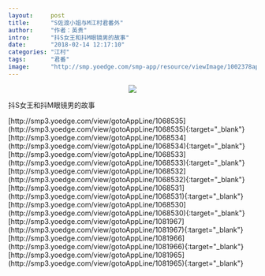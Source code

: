 ```yaml
---
layout:     post
title:      "S佐渡小姐与M江村君番外"
author:     "作者：英贵"
intro:      "抖S女王和抖M眼镜男的故事"
date:       "2018-02-14 12:17:10"
categories: "江村"
tags:       "君番"
image:      "http://smp.yoedge.com/smp-app/resource/viewImage/1002378appline.png"
---
```

<div style="text-align: center">
<p><img src="http://smp.yoedge.com/smp-app/resource/viewImage/1002378appline.png"/></p>
</div>
<p class="post-meta">
<span>抖S女王和抖M眼镜男的故事</span>
</p>
[http://smp3.yoedge.com/view/gotoAppLine/1068535](http://smp3.yoedge.com/view/gotoAppLine/1068535){:target="_blank"}
[http://smp3.yoedge.com/view/gotoAppLine/1068534](http://smp3.yoedge.com/view/gotoAppLine/1068534){:target="_blank"}
[http://smp3.yoedge.com/view/gotoAppLine/1068533](http://smp3.yoedge.com/view/gotoAppLine/1068533){:target="_blank"}
[http://smp3.yoedge.com/view/gotoAppLine/1068532](http://smp3.yoedge.com/view/gotoAppLine/1068532){:target="_blank"}
[http://smp3.yoedge.com/view/gotoAppLine/1068531](http://smp3.yoedge.com/view/gotoAppLine/1068531){:target="_blank"}
[http://smp3.yoedge.com/view/gotoAppLine/1068530](http://smp3.yoedge.com/view/gotoAppLine/1068530){:target="_blank"}
[http://smp3.yoedge.com/view/gotoAppLine/1081967](http://smp3.yoedge.com/view/gotoAppLine/1081967){:target="_blank"}
[http://smp3.yoedge.com/view/gotoAppLine/1081966](http://smp3.yoedge.com/view/gotoAppLine/1081966){:target="_blank"}
[http://smp3.yoedge.com/view/gotoAppLine/1081965](http://smp3.yoedge.com/view/gotoAppLine/1081965){:target="_blank"}


